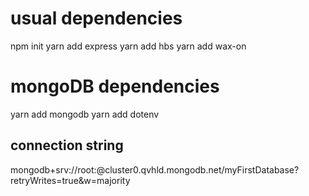 # usual dependencies
npm init
yarn add express
yarn add hbs
yarn add wax-on

# mongoDB dependencies
yarn add mongodb
yarn add dotenv

## connection string
mongodb+srv://root:<password>@cluster0.qvhld.mongodb.net/myFirstDatabase?retryWrites=true&w=majority